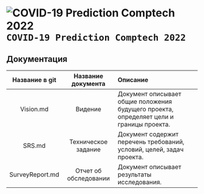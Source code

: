 # ![COVID-19 Prediction Comptech 2022](https://via.placeholder.com/15/889eff/000000?text=+) `COVID-19 Prediction Comptech 2022`

## Документация

| **Название в git**  | **Название документа**  | **Описание** |
|:-------------: |:---------------:| :-------------|
| Vision.md     | Видение | Документ описывает общие положения будущего проекта, определяет цели и границы проекта.    |
| SRS.md      | Техническое задание        |     Документ содержит перечень требований, условий, целей, задач проекта.   |
| SurveyReport.md | Отчет об обследовании        |  Документ описывает результаты исследования.|
